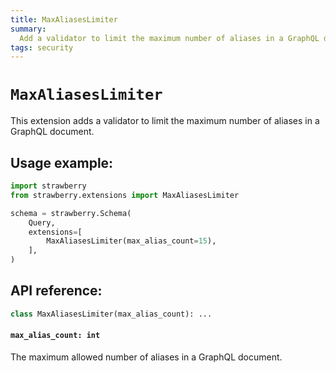 ```yaml
---
title: MaxAliasesLimiter
summary:
  Add a validator to limit the maximum number of aliases in a GraphQL document.
tags: security
---
```


# `MaxAliasesLimiter`

This extension adds a validator to limit the maximum number of aliases in a
GraphQL document.

## Usage example:

```python
import strawberry
from strawberry.extensions import MaxAliasesLimiter

schema = strawberry.Schema(
    Query,
    extensions=[
        MaxAliasesLimiter(max_alias_count=15),
    ],
)
```

## API reference:

```python
class MaxAliasesLimiter(max_alias_count): ...
```

#### `max_alias_count: int`

The maximum allowed number of aliases in a GraphQL document.
